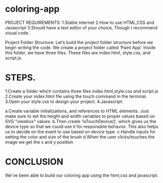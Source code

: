 # coloring-app

PROJECT REQUIREMENTS:
1.Stable internet 
2.How to use HTML,CSS and Javascript
3.Should have a text editor of your choice, Though I recommend visual code.


Project Folder Structure:
Let’s build the project folder structure before we begin writing the code. We create a project folder called ‘Paint App’. Inside this folder, we have three files. These files are index.html, style.css, and script.js.

# STEPS.
1.Create a folder which contains three files index.html,style.css and script.js
2.Create your index.html file using the touch command in the terminal.
3.Open your style.css to design your project.
4.Javascript:

a.Create variable initializations, and references to HTML elements. Just make sure to set the height and width variables to proper values based on SVG “viewbox” values.
b.Then create ‘isTouchDevice()’, which gives us the device type so that we could use it for responsible behavior. This also helps us to decide on the event to use based on device type.
c.Handle inputs for setting the color and size of the brush
d.When the user clicks/touches the image we get the x and y position



# CONCLUSION
We've been able to build our coloring app using the html,css and javascript.
